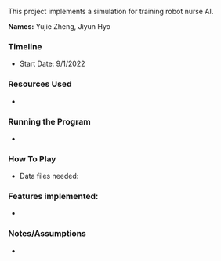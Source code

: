 This project implements a simulation for training robot nurse AI.

**Names:**
Yujie Zheng, Jiyun Hyo

### Timeline
* Start Date: 9/1/2022

### Resources Used
*

### Running the Program
*
### How To Play
* Data files needed:

### Features implemented:
*
### Notes/Assumptions

*
